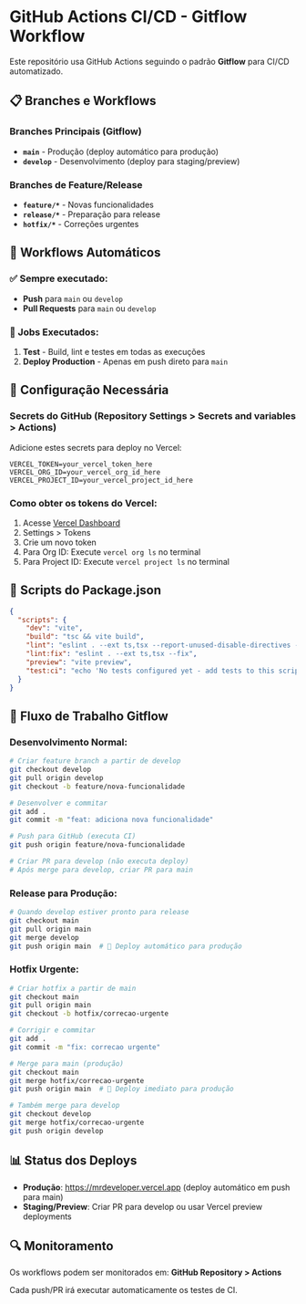 # GitHub Actions CI/CD - Gitflow Workflow

Este repositório usa GitHub Actions seguindo o padrão **Gitflow** para CI/CD automatizado.

## 📋 Branches e Workflows

### Branches Principais (Gitflow)
- **`main`** - Produção (deploy automático para produção)
- **`develop`** - Desenvolvimento (deploy para staging/preview)

### Branches de Feature/Release
- **`feature/*`** - Novas funcionalidades
- **`release/*`** - Preparação para release
- **`hotfix/*`** - Correções urgentes

## 🚀 Workflows Automáticos

### ✅ Sempre executado:
- **Push** para `main` ou `develop`
- **Pull Requests** para `main` ou `develop`

### 🔄 Jobs Executados:
1. **Test** - Build, lint e testes em todas as execuções
2. **Deploy Production** - Apenas em push direto para `main`

## 🔧 Configuração Necessária

### Secrets do GitHub (Repository Settings > Secrets and variables > Actions)

Adicione estes secrets para deploy no Vercel:

```
VERCEL_TOKEN=your_vercel_token_here
VERCEL_ORG_ID=your_vercel_org_id_here
VERCEL_PROJECT_ID=your_vercel_project_id_here
```

### Como obter os tokens do Vercel:

1. Acesse [Vercel Dashboard](https://vercel.com/dashboard)
2. Settings > Tokens
3. Crie um novo token
4. Para Org ID: Execute `vercel org ls` no terminal
5. Para Project ID: Execute `vercel project ls` no terminal

## 📝 Scripts do Package.json

```json
{
  "scripts": {
    "dev": "vite",
    "build": "tsc && vite build",
    "lint": "eslint . --ext ts,tsx --report-unused-disable-directives --max-warnings 0",
    "lint:fix": "eslint . --ext ts,tsx --fix",
    "preview": "vite preview",
    "test:ci": "echo 'No tests configured yet - add tests to this script'"
  }
}
```

## 🎯 Fluxo de Trabalho Gitflow

### Desenvolvimento Normal:
```bash
# Criar feature branch a partir de develop
git checkout develop
git pull origin develop
git checkout -b feature/nova-funcionalidade

# Desenvolver e commitar
git add .
git commit -m "feat: adiciona nova funcionalidade"

# Push para GitHub (executa CI)
git push origin feature/nova-funcionalidade

# Criar PR para develop (não executa deploy)
# Após merge para develop, criar PR para main
```

### Release para Produção:
```bash
# Quando develop estiver pronto para release
git checkout main
git pull origin main
git merge develop
git push origin main  # 🚀 Deploy automático para produção
```

### Hotfix Urgente:
```bash
# Criar hotfix a partir de main
git checkout main
git pull origin main
git checkout -b hotfix/correcao-urgente

# Corrigir e commitar
git add .
git commit -m "fix: correcao urgente"

# Merge para main (produção)
git checkout main
git merge hotfix/correcao-urgente
git push origin main  # 🚀 Deploy imediato para produção

# Também merge para develop
git checkout develop
git merge hotfix/correcao-urgente
git push origin develop
```

## 📊 Status dos Deploys

- **Produção**: https://mrdeveloper.vercel.app (deploy automático em push para main)
- **Staging/Preview**: Criar PR para develop ou usar Vercel preview deployments

## 🔍 Monitoramento

Os workflows podem ser monitorados em:
**GitHub Repository > Actions**

Cada push/PR irá executar automaticamente os testes de CI.